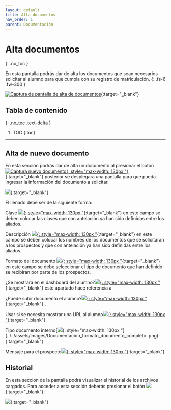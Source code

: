```yaml
---
layout: default
title: Alta documentos
nav_order: 1
parent: Documentación
---
```


# Alta documentos
{: .no_toc }

En esta pantalla podrás dar de alta los documentos que sean necesarios solicitar al alumno para que cumpla con su registro de matriculación.
{: .fs-6 .fw-300 }

[![Captura de pantalla de alta de documentos](../../assets/images/Documentacion_alta_documentos.png)](../../assets/images/Documentacion_alta_documentos.png){:target="_blank"}

## Tabla de contenido
{: .no_toc .text-delta }

1. TOC
{:toc}

---

## Alta de nuevo documento

En esta sección podrás dar de alta un documento al presionar el botón [![Captura nuevo documento](../../assets/images/Documentacion_nuevo_documento.png){: style="max-width: 130px "}](../../assets/images/Documentacion_nuevo_documento.png){:target="_blank"} posterior se desplegara una pantalla para que pueda ingresar la información del documento a solicitar.

[![](../../assets/images/Documentacion_pantalla_nuevo_documento.png)](../../assets/images/Documentacion_pantalla_nuevo_documento.png){:target="_blank"} 

El llenado debe ser de la siguiente forma:

Clave [![](../../assets/images/Documentacion_clave_documento.png){: style="max-width: 130px "](../../assets/images/Documentacion_clave_documento.png){:target="_blank"} en este campo se deben colocar las claves que con antelación ya han sido definidas entre los aliados.

Descripción [![](../../assets/images/Documentacion_descripcion_documento.png){: style="max-width: 130px "](../../assets/images/Documentacion_descripcion_documento.png){:target="_blank"} en este campo se deben colocar los nombres de los documentos que se solicitaran a los prospectos y que con antelación ya han sido definidas entre los aliados.

Formato del documento [![](../../assets/images/Documentacion_formato_documento.png){: style="max-width: 130px "](../../assets/images/Documentacion_formato_documento.png){:target="_blank"} en este campo se debe seleccionar el tipo de documento que han definido se recibiran por parte de los prospectos.

¿Se mostrara en el dashboard del alumno?[![](../../assets/images/Documentacion_visibilidad_dashboard.png){: style="max-width: 130px "](../../assets/images/Documentacion_visibilidad_dashboard.png){:target="_blank"} este apartado hace referencia a 

¿Puede subir documento el alumno?[![](../../assets/images/Documentacion_subir_documento.png){: style="max-width: 130px "](../../assets/images/Documentacion_subir_documento.png){:target="_blank"} .

Usar si se necesita mostrar una URL al alumno[![](../../assets/images/Documentacion_url_documento.png){: style="max-width: 130px "](../../assets/images/Documentacion_url_documento.png){:target="_blank"} 

Tipo documento interno[![](../../assets/images/Documentacion_formato_documento_completo.png){: style="max-width: 130px "](../../assets/images/Documentacion_formato_documento_completo
.png){:target="_blank"}

Mensaje para el prospecto[![](../../assets/images/Documentacion_mensaje.png){: style="max-width: 130px "](../../assets/images/Documentacion_mensaje.png){:target="_blank"}

## Historial

En esta seccion de la pantalla podrá visualizar el historial de los archivos cargados. Para acceder a esta sección deberás presionar el botón [![](../../assets/images/Archivo_masivo_boton_historial.png)](../../assets/images/Archivo_masivo_boton_historial.png){:target="_blank"}.



[![](../../assets/images/Archivo_masivo_historial.png)](../../assets/images/Archivo_masivo_historial.png){:target="_blank"}


